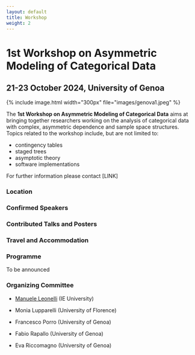 ```yaml
---
layout: default
title: Workshop 
weight: 2
---
```



# 1st Workshop on Asymmetric Modeling of Categorical Data

## 21-23 October 2024, University of Genoa

{% include image.html width="300px" file="images/genova1.jpeg" %}


The **1st Workshop on Asymmetric Modeling of Categorical Data** aims at bringing together researchers working on the analysis of categorical data with complex, asymmetric dependence and sample space structures. Topics related to the workshop include, but are not limited to:

 - contingency tables
 - staged trees
 - asymptotic theory 
 - software implementations
 
For further information please contact [LINK]

### Location

### Confirmed Speakers

### Contributed Talks and Posters

### Travel and Accommodation 

### Programme 

To be announced

### Organizing Committee

 - [Manuele Leonelli](manueleleonelli.github.io) (IE University)
 
 - Monia Lupparelli (University of Florence)
 
 - Francesco Porro (University of Genoa)
 
 - Fabio Rapallo (University of Genoa)
 
 - Eva Riccomagno (University of Genoa)
 
 

